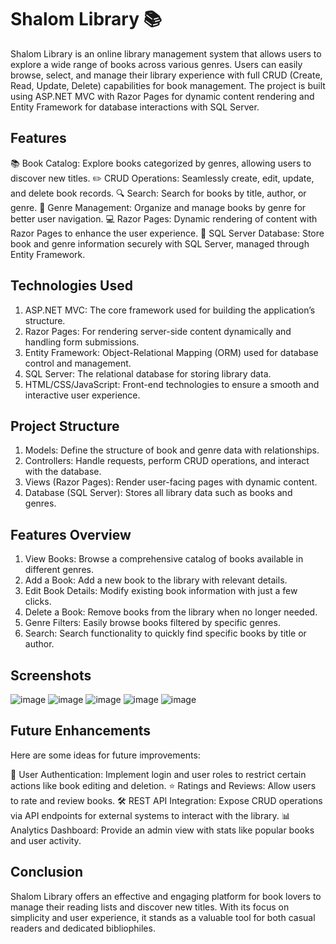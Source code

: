 # Shalom Library 📚
Shalom Library is an online library management system that allows users to explore a wide range of books across various genres. Users can easily browse, select, and manage their library experience with full CRUD (Create, Read, Update, Delete) capabilities for book management. The project is built using ASP.NET MVC with Razor Pages for dynamic content rendering and Entity Framework for database interactions with SQL Server.

## Features
📚 Book Catalog: Explore books categorized by genres, allowing users to discover new titles.
✏️ CRUD Operations: Seamlessly create, edit, update, and delete book records.
🔍 Search: Search for books by title, author, or genre.
📂 Genre Management: Organize and manage books by genre for better user navigation.
💻 Razor Pages: Dynamic rendering of content with Razor Pages to enhance the user experience.
💾 SQL Server Database: Store book and genre information securely with SQL Server, managed through Entity Framework.

## Technologies Used
1. ASP.NET MVC: The core framework used for building the application’s structure.
2. Razor Pages: For rendering server-side content dynamically and handling form submissions.
3. Entity Framework: Object-Relational Mapping (ORM) used for database control and management.
4. SQL Server: The relational database for storing library data.
5. HTML/CSS/JavaScript: Front-end technologies to ensure a smooth and interactive user experience.

## Project Structure
1. Models: Define the structure of book and genre data with relationships.
2. Controllers: Handle requests, perform CRUD operations, and interact with the database.
3. Views (Razor Pages): Render user-facing pages with dynamic content.
4. Database (SQL Server): Stores all library data such as books and genres.

## Features Overview
1. View Books: Browse a comprehensive catalog of books available in different genres.
2. Add a Book: Add a new book to the library with relevant details.
3. Edit Book Details: Modify existing book information with just a few clicks.
4. Delete a Book: Remove books from the library when no longer needed.
5. Genre Filters: Easily browse books filtered by specific genres.
6. Search: Search functionality to quickly find specific books by title or author.

## Screenshots
![image](https://github.com/user-attachments/assets/a2a55a85-9b80-45de-b0ff-ad5adef486a8)
![image](https://github.com/user-attachments/assets/9f14d0a5-1abf-4298-9edf-6e766daa8c9e)
![image](https://github.com/user-attachments/assets/e34e4d32-ec7d-4e00-b703-f4db606ecc84)
![image](https://github.com/user-attachments/assets/79893b7e-7a24-42ff-a719-20936086b38a)
![image](https://github.com/user-attachments/assets/310f3ed1-2606-42b7-ad8c-4ea32059f08a)

## Future Enhancements
Here are some ideas for future improvements:

📄 User Authentication: Implement login and user roles to restrict certain actions like book editing and deletion.
⭐ Ratings and Reviews: Allow users to rate and review books.
🛠️ REST API Integration: Expose CRUD operations via API endpoints for external systems to interact with the library.
📊 Analytics Dashboard: Provide an admin view with stats like popular books and user activity.

## Conclusion
Shalom Library offers an effective and engaging platform for book lovers to manage their reading lists and discover new titles. With its focus on simplicity and user experience, it stands as a valuable tool for both casual readers and dedicated bibliophiles.
